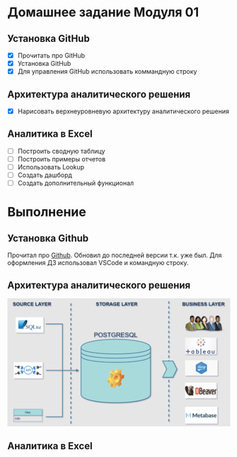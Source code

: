 # Домашнее задание Модуля 01
## Установка GitHub
- [x] Прочитать про GitHub
- [x] Установка GitHub
- [x] Для управления GitHub использовать коммандную строку
## Архитектура аналитического решения
- [x] Нарисовать верхнеуровневую архитектуру аналитического решения
## Аналитика в Excel
- [ ] Построить сводную таблицу
- [ ] Построить примеры отчетов
- [ ] Использовать Lookup
- [ ] Создать дашборд
- [ ] Создать дополнительный функционал

# Выполнение
## Установка Github
Прочитал про [Github](https://git-scm.com/book/ru/v2). Обновил до последней версии т.к. уже был. Для оформления ДЗ использовал VSCode и командную строку.
## Архитектура аналитического решения
![](https://github.com/mllrd/study/blob/main/DE101/Module01/img/DE-101-Module01.png)

## Аналитика в Excel

